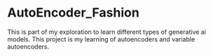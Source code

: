 # AutoEncoder_Fashion
This is part of my exploration to learn different types of generative ai models. This project is my learning of autoencoders and variable autoencoders.

